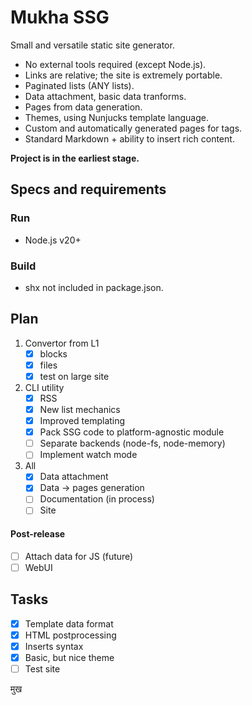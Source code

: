 # Mukha SSG

Small and versatile static site generator.

- No external tools required (except Node.js).
- Links are relative; the site is extremely portable.
- Paginated lists (ANY lists).
- Data attachment, basic data tranforms.
- Pages from data generation.
- Themes, using Nunjucks template language.
- Custom and automatically generated pages for tags.
- Standard Markdown + ability to insert rich content.

**Project is in the earliest stage.**

## Specs and requirements

### Run

- Node.js v20+

### Build

- shx not included in package.json.

## Plan

1. Convertor from L1
   - [x] blocks
   - [x] files
   - [x] test on large site
2. CLI utility
   - [x] RSS
   - [x] New list mechanics
   - [x] Improved templating
   - [x] Pack SSG code to platform-agnostic module
   - [ ] Separate backends (node-fs, node-memory)
   - [ ] Implement watch mode
3. All
   - [x] Data attachment
   - [x] Data → pages generation
   - [ ] Documentation (in process)
   - [ ] Site

#### Post-release

- [ ] Attach data for JS (future)
- [ ] WebUI

## Tasks

- [x] Template data format
- [x] HTML postprocessing
- [x] Inserts syntax
- [x] Basic, but nice theme
- [ ] Test site

मुख
